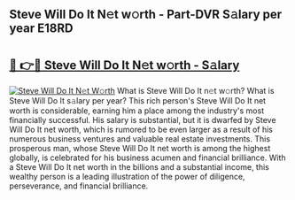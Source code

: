 ## Steve Will Do It N𝚎t w𝚘rth - Part-DVR S𝚊lary per year E18RD

# <h2><a href="http://gc3hs6.nevu.top/?p=Steve+Will+Do+It">🔗 👉🔴 Steve Will Do It N𝚎t w𝚘rth - S𝚊lary</a></h2>

[![Steve Will Do It N𝚎t W𝚘rth](https://i.imgur.com/Oavwk0R.jpeg)](http://gc3hs6.nevu.top/?p=Steve+Will+Do+It)
What is Steve Will Do It n𝚎t w𝚘rth? What is Steve Will Do It s𝚊lary per year?
This rich person's Steve Will Do It net worth is considerable, earning him a place among the industry's most financially successful. His salary is substantial, but it is dwarfed by Steve Will Do It net worth, which is rumored to be even larger as a result of his numerous business ventures and valuable real estate investments. This prosperous man, whose Steve Will Do It net worth is among the highest globally, is celebrated for his business acumen and financial brilliance. With a Steve Will Do It net worth in the billions and a substantial income, this wealthy person is a leading illustration of the power of diligence, perseverance, and financial brilliance.

